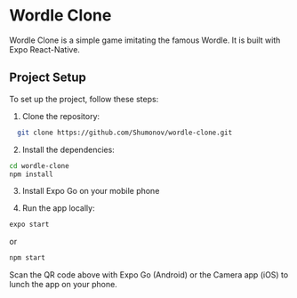 # Wordle Clone

Wordle Clone is a simple game imitating the famous Wordle. It is built with Expo React-Native.

## Project Setup

To set up the project, follow these steps:

1. Clone the repository:

```bash
  git clone https://github.com/Shumonov/wordle-clone.git
```

2. Install the dependencies:

```bash
cd wordle-clone
npm install
```

3. Install Expo Go on your mobile phone

4. Run the app locally:

```bash
expo start
```

or 

```bash
npm start
```

Scan the QR code above with Expo Go (Android) or the Camera app (iOS) to lunch the app on your phone.